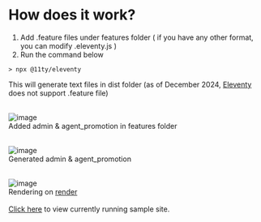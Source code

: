 # How does it work?

1. Add .feature files under features folder ( if you have any other format, you can modify .eleventy.js )
2. Run the command below

```
> npx @11ty/eleventy
```
This will generate text files in dist folder (as of December 2024, [Eleventy](https://www.11ty.dev/) does not support .feature file)
<br><br>

![image](https://github.com/user-attachments/assets/8c243a4d-ac96-402f-9a37-6e6fc2f818c0) <br>
Added admin & agent_promotion in features folder <br><br>

![image](https://github.com/user-attachments/assets/7aabbbc9-d3a6-451b-9c5b-cebd93e7a6ef) <br>
Generated admin & agent_promotion <br><br>

![image](https://github.com/user-attachments/assets/d382abda-f559-4c11-bcb5-7aa748719cf2) <br>
Rendering on [render](https://render.com/)
<br><br>
[Click here](https://static-doc-test.onrender.com) to view currently running sample site.





